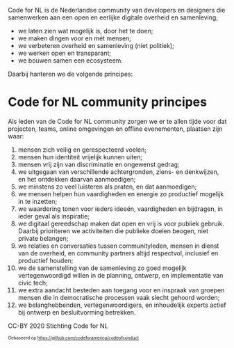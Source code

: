 Code for NL is de Nederlandse community van developers en designers die samenwerken aan een open en eerlijke digitale overheid en samenleving;

- we laten zien wat mogelijk is, door het te doen;
- we maken dingen voor en mét mensen;
- we verbeteren overheid en samenleving (niet politiek);
- we werken open en transparant;
- we bouwen samen een ecosysteem.

Daarbij hanteren we de volgende principes:

# Code for NL community principes

Als leden van de Code for NL community zorgen we er te allen tijde voor dat projecten, teams, online omgevingen en offline evenementen, plaatsen zijn waar:

1. mensen zich veilig en gerespecteerd voelen;
2. mensen hun identiteit vrijelijk kunnen uiten;
3. mensen vrij zijn van discriminatie en ongewenst gedrag;
4. we uitgegaan van verschillende achtergronden, ziens- en denkwijzen, en het ontdekken daarvan aanmoedigen;
5. we minstens zo veel luisteren als praten, en dat aanmoedigen;
6. we mensen helpen hun vaardigheden en energie zo productief mogelijk in te inzetten;
7. we waardering tonen voor ieders ideeën, vaardigheden en bijdragen, in ieder geval als inspiratie;
8. we digitaal gereedschap maken dat open en vrij is voor publiek gebruik. Daarbij prioriteren we activiteiten die publieke doelen beogen, niet private belangen;
9. we relaties en conversaties tussen communityleden, mensen in dienst van de overheid, en community partners altijd respectvol, inclusief en productief houden;
10. we de samenstelling van de samenleving zo goed mogelijk vertegenwoordigd willen in de planning, ontwerp, en implementatie van civic tech;
11. we extra aandacht besteden aan toegang voor en inspraak van groepen mensen die in democratische processen vaak slecht gehoord worden;
12. we belanghebbenden, vertegenwoordigers, en inhoudelijk experts actief bij ontwerp en besluitvorming betrekken.

CC-BY 2020 Stichting Code for NL

<sup><sub>Gebaseerd op https://github.com/codeforamerica/codeofconduct</sub></sup>
